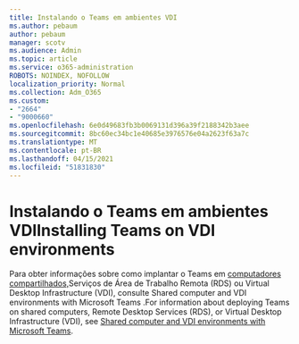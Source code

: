 ```yaml
---
title: Instalando o Teams em ambientes VDI
ms.author: pebaum
author: pebaum
manager: scotv
ms.audience: Admin
ms.topic: article
ms.service: o365-administration
ROBOTS: NOINDEX, NOFOLLOW
localization_priority: Normal
ms.collection: Adm_O365
ms.custom:
- "2664"
- "9000660"
ms.openlocfilehash: 6e0d49683fb3b0069131d396a39f2188342b3aee
ms.sourcegitcommit: 8bc60ec34bc1e40685e3976576e04a2623f63a7c
ms.translationtype: MT
ms.contentlocale: pt-BR
ms.lasthandoff: 04/15/2021
ms.locfileid: "51831830"
---
```

# <a name="installing-teams-on-vdi-environments"></a><span data-ttu-id="d0625-102">Instalando o Teams em ambientes VDI</span><span class="sxs-lookup"><span data-stu-id="d0625-102">Installing Teams on VDI environments</span></span>

<span data-ttu-id="d0625-103">Para obter informações sobre como implantar o Teams em [computadores compartilhados,](https://docs.microsoft.com/deployoffice/teams-install#shared-computer-and-vdi-environments-with-microsoft-teams)Serviços de Área de Trabalho Remota (RDS) ou Virtual Desktop Infrastructure (VDI), consulte Shared computer and VDI environments with Microsoft Teams .</span><span class="sxs-lookup"><span data-stu-id="d0625-103">For information about deploying Teams on shared computers, Remote Desktop Services (RDS), or Virtual Desktop Infrastructure (VDI), see [Shared computer and VDI environments with Microsoft Teams](https://docs.microsoft.com/deployoffice/teams-install#shared-computer-and-vdi-environments-with-microsoft-teams).</span></span>